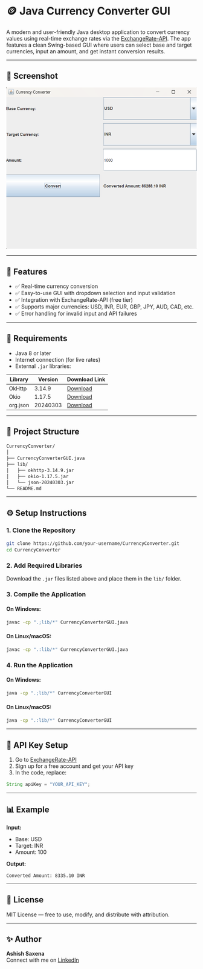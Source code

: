 
# 🪙 Java Currency Converter GUI

A modern and user-friendly Java desktop application to convert currency values using real-time exchange rates via the [ExchangeRate-API](https://www.exchangerate-api.com/). The app features a clean Swing-based GUI where users can select base and target currencies, input an amount, and get instant conversion results.

---

## 📸 Screenshot
![Currency Converter GUI](CC.png)

---

## 🚀 Features

- ✅ Real-time currency conversion
- ✅ Easy-to-use GUI with dropdown selection and input validation
- ✅ Integration with ExchangeRate-API (free tier)
- ✅ Supports major currencies: USD, INR, EUR, GBP, JPY, AUD, CAD, etc.
- ✅ Error handling for invalid input and API failures

---

## 🧱 Requirements

- Java 8 or later  
- Internet connection (for live rates)
- External `.jar` libraries:

| Library     | Version   | Download Link |
|-------------|-----------|----------------|
| OkHttp      | 3.14.9    | [Download](https://repo1.maven.org/maven2/com/squareup/okhttp3/okhttp/3.14.9/okhttp-3.14.9.jar) |
| Okio        | 1.17.5    | [Download](https://repo1.maven.org/maven2/com/squareup/okio/okio/1.17.5/okio-1.17.5.jar) |
| org.json    | 20240303  | [Download](https://repo1.maven.org/maven2/org/json/json/20240303/json-20240303.jar) |

---

## 📁 Project Structure

```
CurrencyConverter/
│
├── CurrencyConverterGUI.java
├── lib/
│   ├── okhttp-3.14.9.jar
│   ├── okio-1.17.5.jar
│   └── json-20240303.jar
└── README.md
```

---

## ⚙️ Setup Instructions

### 1. Clone the Repository

```bash
git clone https://github.com/your-username/CurrencyConverter.git
cd CurrencyConverter
```

### 2. Add Required Libraries

Download the `.jar` files listed above and place them in the `lib/` folder.

### 3. Compile the Application

#### On Windows:
```bash
javac -cp ".;lib/*" CurrencyConverterGUI.java
```

#### On Linux/macOS:
```bash
javac -cp ".:lib/*" CurrencyConverterGUI.java
```

### 4. Run the Application

#### On Windows:
```bash
java -cp ".;lib/*" CurrencyConverterGUI
```

#### On Linux/macOS:
```bash
java -cp ".:lib/*" CurrencyConverterGUI
```

---

## 🔑 API Key Setup

1. Go to [ExchangeRate-API](https://www.exchangerate-api.com/)
2. Sign up for a free account and get your API key
3. In the code, replace:

```java
String apiKey = "YOUR_API_KEY";
```

---

## 📊 Example

**Input:**

- Base: USD  
- Target: INR  
- Amount: 100  

**Output:**

```
Converted Amount: 8335.10 INR
```

---

## 📌 License

MIT License — free to use, modify, and distribute with attribution.

---

## ✨ Author

**Ashish Saxena**  
Connect with me on [LinkedIn](https://www.linkedin.com/in/satwik-12-dev)
